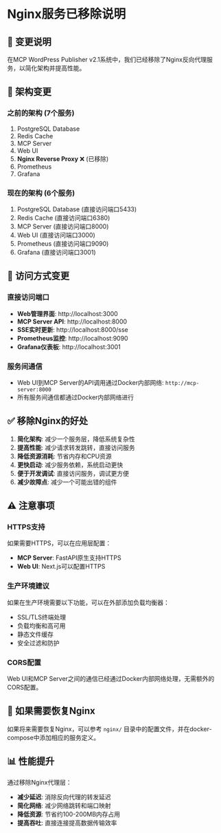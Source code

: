 # Nginx服务已移除说明

## 📝 变更说明

在MCP WordPress Publisher v2.1系统中，我们已经移除了Nginx反向代理服务，以简化架构并提高性能。

## 🔄 架构变更

### 之前的架构 (7个服务)
1. PostgreSQL Database
2. Redis Cache  
3. MCP Server
4. Web UI
5. **Nginx Reverse Proxy** ❌ (已移除)
6. Prometheus
7. Grafana

### 现在的架构 (6个服务)
1. PostgreSQL Database (直接访问端口5433)
2. Redis Cache (直接访问端口6380)
3. MCP Server (直接访问端口8000)
4. Web UI (直接访问端口3000)
5. Prometheus (直接访问端口9090)
6. Grafana (直接访问端口3001)

## 🚀 访问方式变更

### 直接访问端口
- **Web管理界面**: http://localhost:3000
- **MCP Server API**: http://localhost:8000
- **SSE实时更新**: http://localhost:8000/sse
- **Prometheus监控**: http://localhost:9090
- **Grafana仪表板**: http://localhost:3001

### 服务间通信
- Web UI到MCP Server的API调用通过Docker内部网络: `http://mcp-server:8000`
- 所有服务间通信都通过Docker内部网络进行

## ✅ 移除Nginx的好处

1. **简化架构**: 减少一个服务层，降低系统复杂性
2. **提高性能**: 减少请求转发跳转，直接访问服务
3. **降低资源消耗**: 节省内存和CPU资源
4. **更快启动**: 减少服务依赖，系统启动更快
5. **便于开发调试**: 直接访问服务，调试更方便
6. **减少故障点**: 减少一个可能出错的组件

## ⚠️ 注意事项

### HTTPS支持
如果需要HTTPS，可以在应用层配置：
- **MCP Server**: FastAPI原生支持HTTPS
- **Web UI**: Next.js可以配置HTTPS

### 生产环境建议
如果在生产环境需要以下功能，可以在外部添加负载均衡器：
- SSL/TLS终端处理
- 负载均衡和高可用
- 静态文件缓存
- 安全过滤和防护

### CORS配置
Web UI和MCP Server之间的通信已经通过Docker内部网络处理，无需额外的CORS配置。

## 🔧 如果需要恢复Nginx

如果将来需要恢复Nginx，可以参考 `nginx/` 目录中的配置文件，并在docker-compose中添加相应的服务定义。

## 📊 性能提升

通过移除Nginx代理层：
- **减少延迟**: 消除反向代理的转发延迟
- **简化网络**: 减少网络跳转和端口映射
- **降低资源**: 节省约100-200MB内存占用
- **提高吞吐**: 直接连接提高数据传输效率